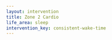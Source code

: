 ```yaml
---
layout: intervention
title: Zone 2 Cardio
life_area: sleep
intervention_key: consistent-wake-time
---
```

